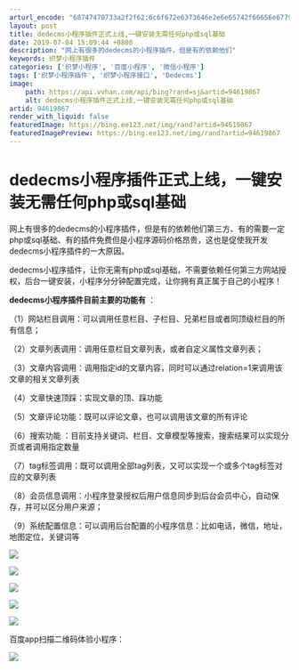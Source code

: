 ```yaml
---
arturl_encode: "68747470733a2f2f62:6c6f672e6373646e2e6e65742f66656e677965303032303131:2f61727469636c652f64657461696c732f3934363139383637"
layout: post
title: dedecms小程序插件正式上线,一键安装无需任何php或sql基础
date: 2019-07-04 15:09:44 +0800
description: "网上有很多的dedecms的小程序插件，但是有的依赖他们"
keywords: 织梦小程序插件
categories: ['织梦小程序', '百度小程序', '微信小程序']
tags: ['织梦小程序插件', '织梦小程序接口', 'Dedecms']
image:
    path: https://api.vvhan.com/api/bing?rand=sj&artid=94619867
    alt: dedecms小程序插件正式上线,一键安装无需任何php或sql基础
artid: 94619867
render_with_liquid: false
featuredImage: https://bing.ee123.net/img/rand?artid=94619867
featuredImagePreview: https://bing.ee123.net/img/rand?artid=94619867
---
```


# dedecms小程序插件正式上线，一键安装无需任何php或sql基础

网上有很多的dedecms的小程序插件，但是有的依赖他们第三方、有的需要一定php或sql基础、有的插件免费但是小程序源码价格昂贵，这也是促使我开发dedecms小程序插件的一大原因。

dedecms小程序插件，让你无需有php或sql基础，不需要依赖任何第三方网站授权，后台一键安装，小程序分分钟配置完成，让你拥有真正属于自己的小程序！

**dedecms小程序插件目前主要的功能有**
：

（1）网站栏目调用：可以调用任意栏目、子栏目、兄弟栏目或者同顶级栏目的所有信息；

（2）文章列表调用：调用任意栏目文章列表，或者自定义属性文章列表；

（3）文章内容调用：调用指定id的文章内容，同时可以通过relation=1来调用该文章的相关文章列表

（4）文章快速顶踩：实现文章的顶、踩功能

（5）文章评论功能：既可以评论文章，也可以调用该文章的所有评论

（6）搜索功能 ：目前支持关键词、栏目、文章模型等搜索，搜索结果可以实现分页或者调用指定数量

（7）tag标签调用：既可以调用全部tag列表，又可以实现一个或多个tag标签对应的文章列表

（8）会员信息调用：小程序登录授权后用户信息同步到后台会员中心，自动保存，并可以区分用户来源；

（9）系统配置信息：可以调用后台配置的小程序信息：比如电话，微信，地址，地图定位，关键词等

![](https://i-blog.csdnimg.cn/blog_migrate/152a41e8010e04bae68ac4518b134e8c.jpeg)

![](https://i-blog.csdnimg.cn/blog_migrate/743ee3c8ad3b233b30a6c6a5a6220813.jpeg)

![](https://i-blog.csdnimg.cn/blog_migrate/a40032806df5cebbf10b29e51ca47f03.png)

![](https://i-blog.csdnimg.cn/blog_migrate/89790bfcf7e1bbb96d1f479f52bde762.jpeg)

![](https://i-blog.csdnimg.cn/blog_migrate/01a25a5daa2098cd698a4f0329e3c41b.png)

百度app扫描二维码体验小程序：

![](https://img-blog.csdnimg.cn/20190704150846952.png)